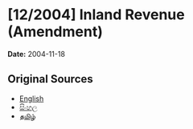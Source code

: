 # [12/2004] Inland Revenue (Amendment)

**Date:** 2004-11-18

## Original Sources

- [English](https://documents.gov.lk/view/acts/2004/11/12-2004_E.pdf)
- [සිංහල](https://documents.gov.lk/view/acts/2004/11/12-2004_S.pdf)
- [தமிழ்](https://documents.gov.lk/view/acts/2004/11/12-2004_T.pdf)

